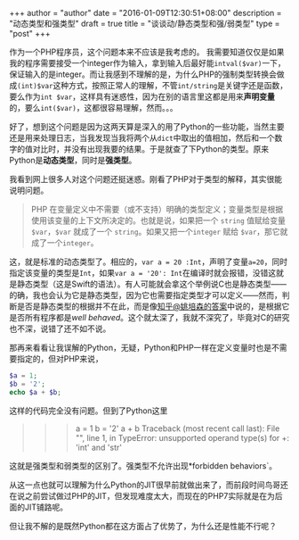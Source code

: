 +++
author = "author"
date = "2016-01-09T12:30:51+08:00"
description = "动态类型和强类型"
draft = true
title = "谈谈动/静态类型和强/弱类型"
type = "post"
+++

作为一个PHP程序员，这个问题本来不应该是我考虑的。
我需要知道仅仅是如果我的程序需要接受一个integer作为输入，拿到输入后最好能`intval($var)`一下，保证输入的是integer。而让我感到不理解的是，为什么PHP的强制类型转换会做成`(int)$var`这种方式，按照正常人的理解，不管`int/string`是关键字还是函数，要么作为`int $var`，这样具有迷惑性，因为在别的语言里这都是用来**声明变量**的，要么`int($var)`，这都很容易理解，然而。。。

好了，想到这个问题是因为这两天算是深入的用了Python的一些功能，当然主要还是用来处理日志，当我发现当我将两个从`dict`中取出的值相加，然后和一个数字的值对比时，并没有出现我要的结果。于是就查了下Python的类型。原来Python是**动态类型**，同时是**强类型**。

我看到网上很多人对这个问题还挺迷惑。刚看了PHP对于类型的解释，其实很能说明问题。

> PHP 在变量定义中不需要（或不支持）明确的类型定义；变量类型是根据使用该变量的上下文所决定的。也就是说，如果把一个 `string` 值赋给变量 `$var`，`$var` 就成了一个 `string`。如果又把一个`integer` 赋给 `$var`，那它就成了一个`integer`。

这，就是标准的动态类型了。相应的，`var a = 20 :Int`，声明了变量`a=20`，同时指定该变量的类型是`Int`，如果`var a = '20': Int`在编译时就会报错，没错这就是静态类型（这是Swift的语法）。有人可能就会拿这个举例说C也是静态类型——的确，我也会认为它是静态类型，因为它也需要指定类型才可以定义——然而，判断是否是静态类型的根据并不在此，而是像[知乎@姚培森的答案](https://www.zhihu.com/question/19918532#answer-18824124)中说的，是根据它是否所有程序都是*well behaved*。这个就太深了，我就不深究了，毕竟对C的研究也不深，说错了还不如不说。

那再来看看让我误解的Python，无疑，Python和PHP一样在定义变量时也是不需要指定的，但对PHP来说，

```php
$a = 1;
$b = '2';
echo $a + $b;
```

这样的代码完全没有问题。但到了Python这里

>>> a = 1
>>> b = '2'
>>> a + b
Traceback (most recent call last):
  File "<stdin>", line 1, in <module>
TypeError: unsupported operand type(s) for +: 'int' and 'str'

这就是强类型和弱类型的区别了。强类型不允许出现*forbidden behaviors`。

从这一点也就可以理解为什么Python的JIT很早前就做出来了，而前段时间鸟哥还在说之前尝试做过PHP的JIT，但发现难度太大，而现在的PHP7实际就是在为后面的JIT铺路呢。

但让我不解的是既然Python都在这方面占了优势了，为什么还是性能不行呢？



